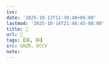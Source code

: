 ```yaml
---
ivs:
date: '2025-10-13T11:30:48+08:00'
lastmod: '2025-10-14T21:46:45-08:00'
title: 󰧍
url: 󰧍
tags: [肨, 肨]
src: GHZR, DCCV
note:
---
```

